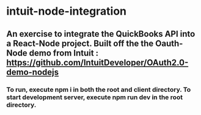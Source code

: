 # intuit-node-integration

## An exercise to integrate the QuickBooks API into a React-Node project. Built off the the Oauth-Node demo from Intuit : https://github.com/IntuitDeveloper/OAuth2.0-demo-nodejs

### To run, execute npm i in both the root and client directory. To start development server, execute npm run dev in the root directory.
